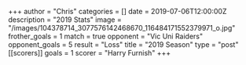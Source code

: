 +++
author = "Chris"
categories = []
date = 2019-07-06T12:00:00Z
description = "2019 Stats"
image = "/images/104378714_3077576142468670_116484171552379971_o.jpg"
frother_goals = 1
match = true
opponent = "Vic Uni Raiders"
opponent_goals = 5
result = "Loss"
title = "2019 Season"
type = "post"
[[scorers]]
goals = 1
scorer = "Harry Furnish"
+++